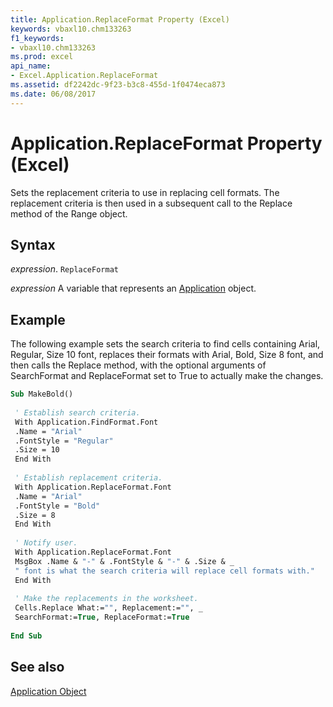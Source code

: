 ```yaml
---
title: Application.ReplaceFormat Property (Excel)
keywords: vbaxl10.chm133263
f1_keywords:
- vbaxl10.chm133263
ms.prod: excel
api_name:
- Excel.Application.ReplaceFormat
ms.assetid: df2242dc-9f23-b3c8-455d-1f0474eca873
ms.date: 06/08/2017
---
```



# Application.ReplaceFormat Property (Excel)

Sets the replacement criteria to use in replacing cell formats. The replacement criteria is then used in a subsequent call to the Replace method of the Range object.


## Syntax

 _expression_. `ReplaceFormat`

 _expression_ A variable that represents an [Application](Excel.Application-graph-property.md) object.


## Example

The following example sets the search criteria to find cells containing Arial, Regular, Size 10 font, replaces their formats with Arial, Bold, Size 8 font, and then calls the Replace method, with the optional arguments of SearchFormat and ReplaceFormat set to True to actually make the changes.


```vb
Sub MakeBold() 
 
 ' Establish search criteria. 
 With Application.FindFormat.Font 
 .Name = "Arial" 
 .FontStyle = "Regular" 
 .Size = 10 
 End With 
 
 ' Establish replacement criteria. 
 With Application.ReplaceFormat.Font 
 .Name = "Arial" 
 .FontStyle = "Bold" 
 .Size = 8 
 End With 
 
 ' Notify user. 
 With Application.ReplaceFormat.Font 
 MsgBox .Name & "-" & .FontStyle & "-" & .Size & _ 
 " font is what the search criteria will replace cell formats with." 
 End With 
 
 ' Make the replacements in the worksheet. 
 Cells.Replace What:="", Replacement:="", _ 
 SearchFormat:=True, ReplaceFormat:=True 
 
End Sub
```


## See also


[Application Object](Excel.Application(object).md)


